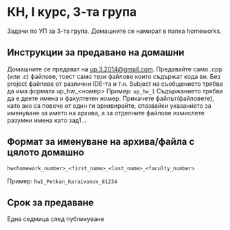 КН, I курс, 3-та група
======

Задачи по УП за 3-та група. Домашните се намират в папка homeworks.

Инструкции за предаване на домашни
---------------------------------------

Домашните се предават на up.3.2014@gmail.com. Предавайте само .cpp (или .c) файлове, тоест само тeзи файлoве които съдържат кода ви. Без project файлове от различни IDE-та и т.н. Subject на съобщението трябва да има формата up_hw_<номер> Пример: `up_hw_1` Съдържанието трябва да е двете имена и факултетен номер. Прикачете файлът(файловете), като ако са повече от един ги архивирайте, спазвайки указанието за именуване за името на архива, а за отделните файлове измислете разумни имена като зад1...

Формат за именуване на архива/файла с цялото домашно
---------------------------------------------------------

```
hw<homework_number>_<first_name>_<last_name>_<faculty_number>
```
Пример: `hw1_Petkan_Karaivanov_81234`

Срок за предаване
--------------------

Една седмица след публикуване
